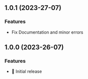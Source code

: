 ## 1.0.1 (2023-27-07)


### Features

* Fix Documentation and minor errors




## 1.0.0 (2023-26-07)


### Features

* 🎸 Initial release
